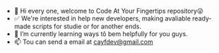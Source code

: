 - 👋 Hi every one, welcome to Code At Your Fingertips repository😜
- ✅ We're interested in help new developers, making avaliable ready-made scripts for studie or for another ends.
- 🌱 I’m currently learning ways tô bem helpfully for you guys.
- 📫 Tou can send a email at cayfdev@gmail.com

<!---
C-A-Y-F/C-A-Y-F is a ✨ special ✨ repository because its `README.md` (this file) appears on your GitHub profile.
You can click the Preview link to take a look at your changes.
--->
